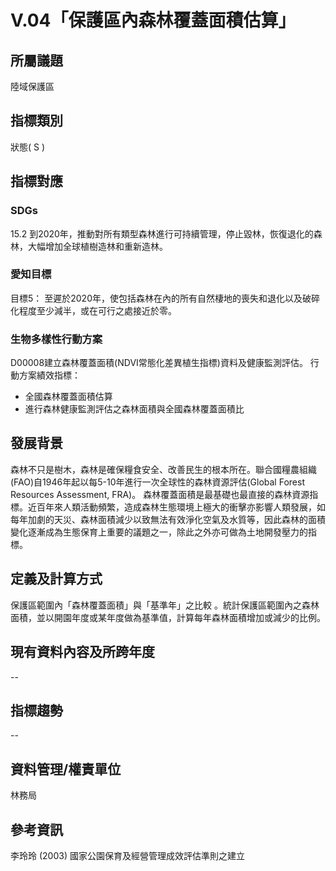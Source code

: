 # V.04「保護區內森林覆蓋面積估算」

<script type="text/javascript" src="http://cdn.mathjax.org/mathjax/latest/MathJax.js?config=TeX-AMS-MML_HTMLorMML"></script>

## 所屬議題
陸域保護區
## 指標類別
狀態( S )
## 指標對應
### SDGs
15.2 到2020年，推動對所有類型森林進行可持續管理，停止毀林，恢復退化的森林，大幅增加全球植樹造林和重新造林。
### 愛知目標
目標5： 至遲於2020年，使包括森林在內的所有自然棲地的喪失和退化以及破碎化程度至少減半，或在可行之處接近於零。
### 生物多樣性行動方案
D00008建立森林覆蓋面積(NDVI常態化差異植生指標)資料及健康監測評估。 行動方案績效指標：
* 全國森林覆蓋面積估算
* 進行森林健康監測評估之森林面積與全國森林覆蓋面積比
## 發展背景
森林不只是樹木，森林是確保糧食安全、改善民生的根本所在。聯合國糧農組織(FAO)自1946年起以每5-10年進行一次全球性的森林資源評估(Global Forest Resources Assessment, FRA)。 森林覆蓋面積是最基礎也最直接的森林資源指標。近百年來人類活動頻繁，造成森林生態環境上極大的衝擊亦影響人類發展，如每年加劇的天災、森林面積減少以致無法有效淨化空氣及水質等，因此森林的面積變化逐漸成為生態保育上重要的議題之一，除此之外亦可做為土地開發壓力的指標。
## 定義及計算方式

保護區範圍內「森林覆蓋面積」與「基準年」之比較 。統計保護區範圍內之森林面積，並以開園年度或某年度做為基準值，計算每年森林面積增加或減少的比例。

## 現有資料內容及所跨年度
--
## 指標趨勢
--
## 資料管理/權責單位
林務局
## 參考資訊
李玲玲 (2003) 國家公園保育及經營管理成效評估準則之建立
